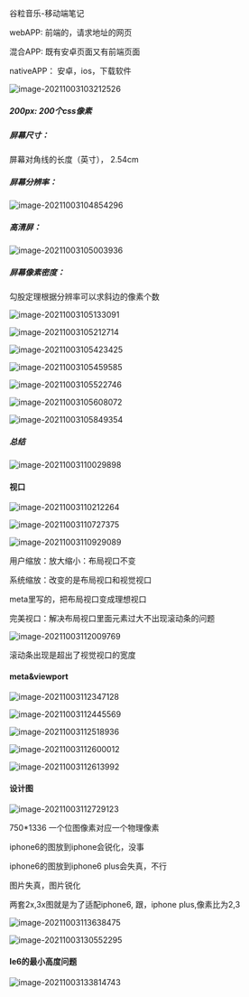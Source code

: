 谷粒音乐-移动端笔记

webAPP: 前端的，请求地址的网页

混合APP:  既有安卓页面又有前端页面

nativeAPP： 安卓，ios，下载软件

![image-20211003103212526](C:\Users\HDR\AppData\Roaming\Typora\typora-user-images\image-20211003103212526.png)

##### 200px:   200个css像素

##### 屏幕尺寸：

屏幕对角线的长度（英寸）， 2.54cm

##### 屏幕分辨率：

![image-20211003104854296](C:\Users\HDR\AppData\Roaming\Typora\typora-user-images\image-20211003104854296.png)

##### 高清屏：

![image-20211003105003936](C:\Users\HDR\AppData\Roaming\Typora\typora-user-images\image-20211003105003936.png)

##### 屏幕像素密度：

勾股定理根据分辨率可以求斜边的像素个数

![image-20211003105133091](C:\Users\HDR\AppData\Roaming\Typora\typora-user-images\image-20211003105133091.png)

![image-20211003105212714](C:\Users\HDR\AppData\Roaming\Typora\typora-user-images\image-20211003105212714.png)



![image-20211003105423425](C:\Users\HDR\AppData\Roaming\Typora\typora-user-images\image-20211003105423425.png)

![image-20211003105459585](C:\Users\HDR\AppData\Roaming\Typora\typora-user-images\image-20211003105459585.png)

![image-20211003105522746](C:\Users\HDR\AppData\Roaming\Typora\typora-user-images\image-20211003105522746.png)

![image-20211003105608072](C:\Users\HDR\AppData\Roaming\Typora\typora-user-images\image-20211003105608072.png)

![image-20211003105849354](C:\Users\HDR\AppData\Roaming\Typora\typora-user-images\image-20211003105849354.png)

##### 总结

![image-20211003110029898](C:\Users\HDR\AppData\Roaming\Typora\typora-user-images\image-20211003110029898.png)

#### 视口

![image-20211003110212264](C:\Users\HDR\AppData\Roaming\Typora\typora-user-images\image-20211003110212264.png)

![image-20211003110727375](C:\Users\HDR\AppData\Roaming\Typora\typora-user-images\image-20211003110727375.png)

![image-20211003110929089](C:\Users\HDR\AppData\Roaming\Typora\typora-user-images\image-20211003110929089.png)

用户缩放：放大缩小：布局视口不变

系统缩放：改变的是布局视口和视觉视口

meta里写的，把布局视口变成理想视口

完美视口：解决布局视口里面元素过大不出现滚动条的问题

![image-20211003112009769](C:\Users\HDR\AppData\Roaming\Typora\typora-user-images\image-20211003112009769.png)

滚动条出现是超出了视觉视口的宽度

#### meta&viewport

![image-20211003112347128](C:\Users\HDR\AppData\Roaming\Typora\typora-user-images\image-20211003112347128.png)

![image-20211003112445569](C:\Users\HDR\AppData\Roaming\Typora\typora-user-images\image-20211003112445569.png)

![image-20211003112518936](C:\Users\HDR\AppData\Roaming\Typora\typora-user-images\image-20211003112518936.png)

![image-20211003112600012](C:\Users\HDR\AppData\Roaming\Typora\typora-user-images\image-20211003112600012.png)

![image-20211003112613992](C:\Users\HDR\AppData\Roaming\Typora\typora-user-images\image-20211003112613992.png)

#### 设计图

![image-20211003112729123](C:\Users\HDR\AppData\Roaming\Typora\typora-user-images\image-20211003112729123.png)

750*1336        一个位图像素对应一个物理像素

iphone6的图放到iphone会锐化，没事

iphone6的图放到iphone6 plus会失真，不行

图片失真，图片锐化

两套2x,3x图就是为了适配iphone6, 跟，iphone plus,像素比为2,3

![image-20211003113638475](C:\Users\HDR\AppData\Roaming\Typora\typora-user-images\image-20211003113638475.png)

![image-20211003130552295](C:\Users\HDR\AppData\Roaming\Typora\typora-user-images\image-20211003130552295.png)

#### Ie6的最小高度问题

![image-20211003133814743](C:\Users\HDR\AppData\Roaming\Typora\typora-user-images\image-20211003133814743.png)